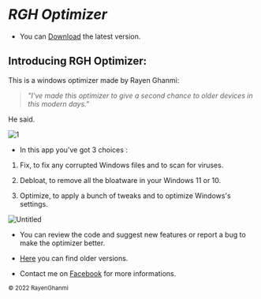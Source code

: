 # **_RGH Optimizer_**

* You can [Download](https://github.com/RayenGhanmi/Widows-Optimizer-By-RGH/releases/tag/RGH_Optimizer_2.2.2) the latest version.

## Introducing RGH Optimizer:

This is a windows optimizer made by Rayen Ghanmi:

> _"I've made this optimizer to give a second chance to older devices in this modern days."_
> 
He said.

![1](https://user-images.githubusercontent.com/108760398/186448238-94ae635d-847b-4ea1-9a8d-f9dd7fb38d64.jpg)

* In this app you've got 3 choices :

1. Fix, to fix any corrupted Windows files and to scan for viruses.

2. Debloat, to remove all the bloatware in your Windows 11 or 10.

3. Optimize, to apply a bunch of tweaks and to optimize Windows's settings.

![Untitled](https://user-images.githubusercontent.com/108760398/187079006-6a19943d-2e0c-4179-9bf9-3903598d7fd8.png)

* You can review the code and suggest new features or report a bug to make the optimizer better.

* [Here](https://github.com/RayenGhanmi/Widows-Optimizer-By-RGH/releases) you can find older versions.

* Contact me on [Facebook](https://www.facebook.com/GhanmiRayen22) for more informations.

<sub>© 2022 RayenGhanmi</sub>
